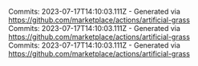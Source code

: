 Commits: 2023-07-17T14:10:03.111Z - Generated via https://github.com/marketplace/actions/artificial-grass
<br>
Commits: 2023-07-17T14:10:03.111Z - Generated via https://github.com/marketplace/actions/artificial-grass
<br>
Commits: 2023-07-17T14:10:03.111Z - Generated via https://github.com/marketplace/actions/artificial-grass
<br>
